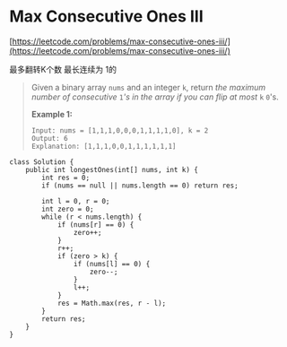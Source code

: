 # Max Consecutive Ones III

[https://leetcode.com/problems/max-consecutive-ones-iii/](https://leetcode.com/problems/max-consecutive-ones-iii/)

最多翻转K个数 最长连续为 1的

> Given a binary array `nums` and an integer `k`, return _the maximum number of consecutive_ `1`_'s in the array if you can flip at most_ `k` `0`'s.
>
> &#x20;
>
> **Example 1:**
>
> ```
> Input: nums = [1,1,1,0,0,0,1,1,1,1,0], k = 2
> Output: 6
> Explanation: [1,1,1,0,0,1,1,1,1,1,1]
> ```

```
class Solution {
    public int longestOnes(int[] nums, int k) {
        int res = 0;
        if (nums == null || nums.length == 0) return res;
        
        int l = 0, r = 0;
        int zero = 0;
        while (r < nums.length) {
            if (nums[r] == 0) {
                zero++;
            }
            r++;
            if (zero > k) {
                if (nums[l] == 0) {
                    zero--;
                }
                l++;
            }
            res = Math.max(res, r - l);
        }
        return res;
    }
}
```
